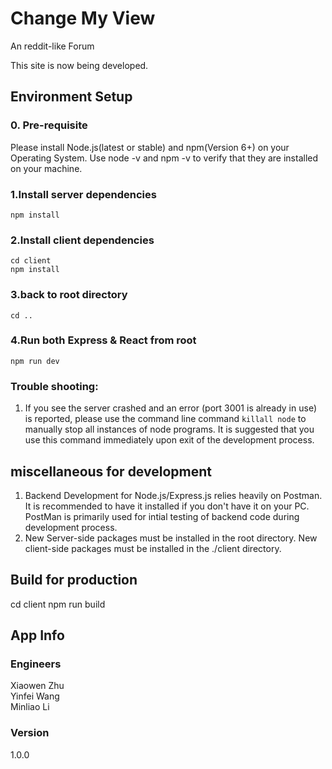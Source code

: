 # Change My View

An reddit-like Forum 

This site is now being developed. 
## Environment Setup
### 0. Pre-requisite
Please install Node.js(latest or stable) and npm(Version 6+) on your Operating System. Use node -v and npm -v to verify that they are installed on your machine.

### 1.Install server dependencies
`npm install`

### 2.Install client dependencies
`cd client`<br>
`npm install`
### 3.back to root directory
`cd ..`

### 4.Run both Express & React from root
`npm run dev`

### Trouble shooting: 
1. If you see the server crashed and an error (port 3001 is already in use) is reported, please use the command line command `killall node` to manually stop all instances of node programs. It is suggested that you use this command immediately upon exit of the development process.
## miscellaneous for development 
1. Backend Development for Node.js/Express.js relies heavily on Postman. It is recommended to have it installed if you don't have it on your PC. PostMan is primarily used for intial testing of backend code during development process.<br>
2. New Server-side packages must be installed in the root directory. New client-side packages must be installed in the ./client directory.
## Build for production
cd client
npm run build


## App Info

### Engineers

Xiaowen Zhu<br/>
Yinfei Wang<br/>
Minliao Li

### Version

1.0.0
